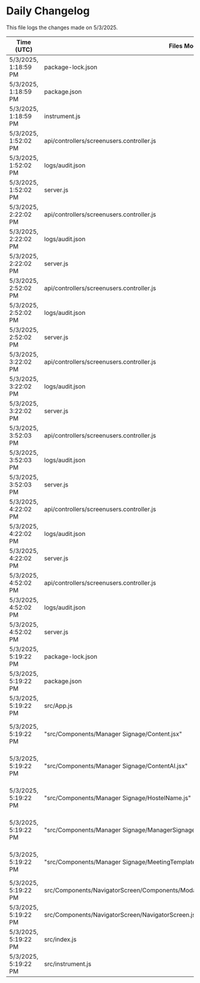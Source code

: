 # Daily Changelog

This file logs the changes made on 5/3/2025.

| Time (UTC)             | Files Modified                    | Changes (Addition/Deletion) |
|------------------------|-----------------------------------|-----------------------------|
| 5/3/2025, 1:18:59 PM | package-lock.json | 93 Additions & 0 Deletions |
| 5/3/2025, 1:18:59 PM | package.json | 1 Additions & 0 Deletions |
| 5/3/2025, 1:18:59 PM | instrument.js | 0 Additions & 0 Deletions |
| 5/3/2025, 1:52:02 PM | api/controllers/screenusers.controller.js | 4 Additions & 4 Deletions|
| 5/3/2025, 1:52:02 PM | logs/audit.json | 15 Additions & 15 Deletions|
| 5/3/2025, 1:52:02 PM | server.js | 29 Additions & 28 Deletions|
| 5/3/2025, 2:22:02 PM | api/controllers/screenusers.controller.js | 4 Additions & 4 Deletions|
| 5/3/2025, 2:22:02 PM | logs/audit.json | 15 Additions & 15 Deletions|
| 5/3/2025, 2:22:02 PM | server.js | 29 Additions & 28 Deletions|
| 5/3/2025, 2:52:02 PM | api/controllers/screenusers.controller.js | 4 Additions & 4 Deletions|
| 5/3/2025, 2:52:02 PM | logs/audit.json | 15 Additions & 15 Deletions|
| 5/3/2025, 2:52:02 PM | server.js | 29 Additions & 28 Deletions|
| 5/3/2025, 3:22:02 PM | api/controllers/screenusers.controller.js | 4 Additions & 4 Deletions|
| 5/3/2025, 3:22:02 PM | logs/audit.json | 15 Additions & 15 Deletions|
| 5/3/2025, 3:22:02 PM | server.js | 29 Additions & 28 Deletions|
| 5/3/2025, 3:52:03 PM | api/controllers/screenusers.controller.js | 4 Additions & 4 Deletions|
| 5/3/2025, 3:52:03 PM | logs/audit.json | 15 Additions & 15 Deletions|
| 5/3/2025, 3:52:03 PM | server.js | 29 Additions & 28 Deletions|
| 5/3/2025, 4:22:02 PM | api/controllers/screenusers.controller.js | 4 Additions & 4 Deletions|
| 5/3/2025, 4:22:02 PM | logs/audit.json | 15 Additions & 15 Deletions|
| 5/3/2025, 4:22:02 PM | server.js | 29 Additions & 28 Deletions|
| 5/3/2025, 4:52:02 PM | api/controllers/screenusers.controller.js | 4 Additions & 4 Deletions|
| 5/3/2025, 4:52:02 PM | logs/audit.json | 15 Additions & 15 Deletions|
| 5/3/2025, 4:52:02 PM | server.js | 29 Additions & 28 Deletions|
| 5/3/2025, 5:19:22 PM | package-lock.json | 93 Additions & 0 Deletions|
| 5/3/2025, 5:19:22 PM | package.json | 1 Additions & 0 Deletions|
| 5/3/2025, 5:19:22 PM | src/App.js | 1 Additions & 1 Deletions|
| 5/3/2025, 5:19:22 PM | "src/Components/Manager Signage/Content.jsx" | undefined Additions & undefined Deletions|
| 5/3/2025, 5:19:22 PM | "src/Components/Manager Signage/ContentAI.jsx" | undefined Additions & undefined Deletions|
| 5/3/2025, 5:19:22 PM | "src/Components/Manager Signage/HostelName.js" | undefined Additions & undefined Deletions|
| 5/3/2025, 5:19:22 PM | "src/Components/Manager Signage/ManagerSignage.js" | undefined Additions & undefined Deletions|
| 5/3/2025, 5:19:22 PM | "src/Components/Manager Signage/MeetingTemplate.jsx" | undefined Additions & undefined Deletions|
| 5/3/2025, 5:19:22 PM | src/Components/NavigatorScreen/Components/Modal/FallBackContentModel/FallBackContentModel.js | 4 Additions & 1 Deletions|
| 5/3/2025, 5:19:22 PM | src/Components/NavigatorScreen/NavigatorScreen.js | 6 Additions & 2 Deletions|
| 5/3/2025, 5:19:22 PM | src/index.js | 13 Additions & 2 Deletions|
| 5/3/2025, 5:19:22 PM | src/instrument.js | 0 Additions & 0 Deletions|
